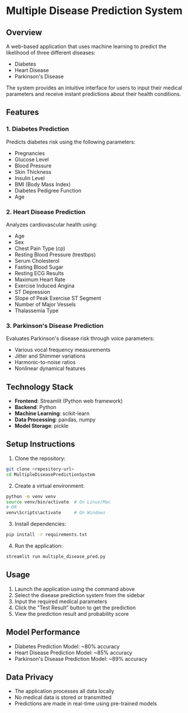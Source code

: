 # Multiple Disease Prediction System

## Overview
A web-based application that uses machine learning to predict the likelihood of three different diseases:
- Diabetes
- Heart Disease
- Parkinson's Disease

The system provides an intuitive interface for users to input their medical parameters and receive instant predictions about their health conditions.

## Features

### 1. Diabetes Prediction
Predicts diabetes risk using the following parameters:
- Pregnancies
- Glucose Level
- Blood Pressure
- Skin Thickness
- Insulin Level
- BMI (Body Mass Index)
- Diabetes Pedigree Function
- Age

### 2. Heart Disease Prediction
Analyzes cardiovascular health using:
- Age
- Sex
- Chest Pain Type (cp)
- Resting Blood Pressure (trestbps)
- Serum Cholesterol
- Fasting Blood Sugar
- Resting ECG Results
- Maximum Heart Rate
- Exercise Induced Angina
- ST Depression
- Slope of Peak Exercise ST Segment
- Number of Major Vessels
- Thalassemia Type

### 3. Parkinson's Disease Prediction
Evaluates Parkinson's disease risk through voice parameters:
- Various vocal frequency measurements
- Jitter and Shimmer variations
- Harmonic-to-noise ratios
- Nonlinear dynamical features

## Technology Stack
- **Frontend**: Streamlit (Python web framework)
- **Backend**: Python
- **Machine Learning**: scikit-learn
- **Data Processing**: pandas, numpy
- **Model Storage**: pickle

## Setup Instructions

1. Clone the repository:
```bash
git clone <repository-url>
cd MultipleDiseasePredictionSystem
```

2. Create a virtual environment:
```bash
python -m venv venv
source venv/bin/activate  # On Linux/Mac
# OR
venv\Scripts\activate     # On Windows
```

3. Install dependencies:
```bash
pip install -r requirements.txt
```

4. Run the application:
```bash
streamlit run multiple_disease_pred.py
```

## Usage
1. Launch the application using the command above
2. Select the disease prediction system from the sidebar
3. Input the required medical parameters
4. Click the "Test Result" button to get the prediction
5. View the prediction result and probability score

## Model Performance
- Diabetes Prediction Model: ~80% accuracy
- Heart Disease Prediction Model: ~85% accuracy
- Parkinson's Disease Prediction Model: ~89% accuracy

## Data Privacy
- The application processes all data locally
- No medical data is stored or transmitted
- Predictions are made in real-time using pre-trained models
